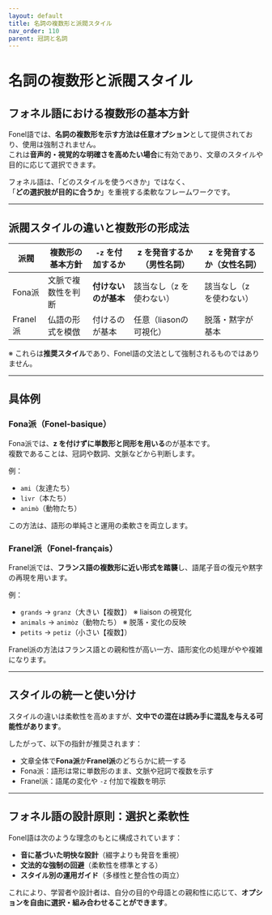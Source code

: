 ```yaml
---
layout: default
title: 名詞の複数形と派閥スタイル
nav_order: 110
parent: 冠詞と名詞
---
```


# 名詞の複数形と派閥スタイル

## フォネル語における複数形の基本方針

Fonel語では、**名詞の複数形を示す方法は任意オプション**として提供されており、使用は強制されません。  
これは**音声的・視覚的な明確さを高めたい場合**に有効であり、文章のスタイルや目的に応じて選択できます。

フォネル語は、「どのスタイルを使うべきか」ではなく、  
「**どの選択肢が目的に合うか**」を重視する柔軟なフレームワークです。

---

## 派閥スタイルの違いと複数形の形成法

| 派閥     | 複数形の基本方針          | `-z` を付加するか    | z を発音するか（男性名詞） | z を発音するか（女性名詞） |
|----------|---------------------------|----------------------|----------------------------|----------------------------|
| Fona派   | 文脈で複数性を判断        | **付けないのが基本** | 該当なし（z を使わない）   | 該当なし（z を使わない）   |
| Franel派 | 仏語の形式を模倣          | 付けるのが基本       | 任意（liasonの可視化）     | 脱落・黙字が基本           |

※ これらは**推奨スタイル**であり、Fonel語の文法として強制されるものではありません。

---

## 具体例

### Fona派（Fonel-basique）

Fona派では、**z を付けずに単数形と同形を用いる**のが基本です。  
複数であることは、冠詞や数詞、文脈などから判断します。

例：

- `ami`（友達たち）  
- `livr`（本たち）  
- `animò`（動物たち）

この方法は、語形の単純さと運用の柔軟さを両立します。

### Franel派（Fonel-français）

Franel派では、**フランス語の複数形に近い形式を踏襲**し、語尾子音の復元や黙字の再現を用います。

例：

- `grands` → `granz`（大きい【複数】） ※ liaison の視覚化  
- `animals` → `animòz`（動物たち） ※ 脱落・変化の反映  
- `petits` → `petiz`（小さい【複数】）

Franel派の方法はフランス語との親和性が高い一方、語形変化の処理がやや複雑になります。

---

## スタイルの統一と使い分け

スタイルの違いは柔軟性を高めますが、**文中での混在は読み手に混乱を与える可能性があります**。

したがって、以下の指針が推奨されます：

- 文章全体で**Fona派**か**Franel派**のどちらかに統一する  
- Fona派：語形は常に単数形のまま、文脈や冠詞で複数を示す  
- Franel派：語尾の変化や `-z` 付加で複数を明示

---

## フォネル語の設計原則：選択と柔軟性

Fonel語は次のような理念のもとに構成されています：

- **音に基づいた明快な設計**（綴字よりも発音を重視）  
- **文法的な強制の回避**（柔軟性を標準とする）  
- **スタイル別の運用ガイド**（多様性と整合性の両立）

これにより、学習者や設計者は、自分の目的や母語との親和性に応じて、**オプションを自由に選択・組み合わせることができます**。
